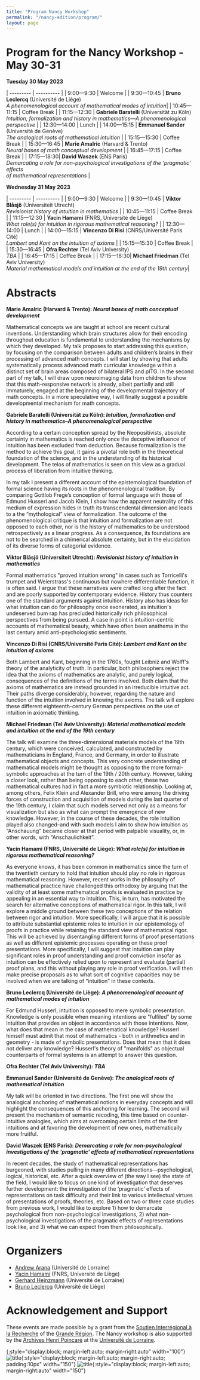 ```yaml
---
title: "Program Nancy Workshop"
permalink: "/nancy-edition/program/"
layout: page
---
```


# Program for the Nancy Workshop - May 30-31

**Tuesday 30 May 2023**


| --------- | ---------- |
| 9:00—9:30 | Welcome |
| 9:30—10:45 | **Bruno Leclercq** (Université de Liège) <br /> _A phenomenological account of mathematical modes of intuition_|
| 10:45—11:15 | Coffee Break |
| 11:15—12:30 | **Gabriele Baratelli** (Universität zu Köln) <br /> _Intuition, formalization and history in mathematics—A phenomenological perspective_ |
| 12:30—14:00 | Lunch |
| 14:00—15:15 | **Emmanuel Sander** (Université de Genève) <br /> _The analogical roots of mathematical intuition_ |
| 15:15—15:30 | Coffee Break |
| 15:30—16:45 | **Marie Amalric** (Harvard & Trento) <br /> _Neural bases of math conceptual development_ |
| 16:45—17:15 | Coffee Break |
| 17:15—18:30| **David Waszek** (ENS Paris) <br /> _Demarcating a role for non-psychological investigations of the ‘pragmatic’ effects <br /> of mathematical representations_ | 



**Wednesday 31 May 2023**


| --------- | ---------- |
| 9:00—9:30 | Welcome |
| 9:30—10:45 | **Viktor Blåsjö** (Universiteit Utrecht) <br /> _Revisionist history of intuition in mathematics_ |
| 10:45—11:15 | Coffee Break |
| 11:15—12:30 | **Yacin Hamami** (FNRS, Université de Liège) <br /> _What role(s) for intuition in rigorous mathematical reasoning?_ |
| 12:30—14:00 | Lunch |
| 14:00—15:15 | **Vincenzo Di Risi** (CNRS/Université Paris Cité) <br /> _Lambert and Kant on the intuition of axioms_ |
| 15:15—15:30 | Coffee Break |
| 15:30—16:45 | **Ofra Rechter** (Tel Aviv University) <br /> _TBA_ |
| 16:45—17:15 | Coffee Break |
| 17:15—18:30| **Michael Friedman** (Tel Aviv University) <br /> _Material mathematical models and intuition at the end of the 19th century_| 




# Abstracts

**Marie Amalric (Harvard & Trento): _Neural bases of math conceptual development_**

Mathematical concepts we are taught at school are recent cultural inventions. Understanding which brain structures allow for their encoding throughout education is fundamental to understanding the mechanisms by which they developed. My talk proposes to start addressing this question, by focusing on the comparison between adults and children’s brains in their processing of advanced math concepts. I will start by showing that adults systematically process advanced math curricular knowledge within a distinct set of brain areas composed of bilateral IPS and pITG. In the second part of my talk, I will draw upon neuroimaging data from children to show that this math-responsive network is already, albeit partially and still immaturely, engaged at the beginning of the developmental trajectory of math concepts. In a more speculative way, I will finally suggest a possible developmental mechanism for math concepts.

**Gabriele Baratelli (Universität zu Köln): _Intuition, formalization and history in mathematics–A phenomenological
perspective_**

According to a certain conception spread by the Neopositivists, absolute
certainty in mathematics is reached only once the deceptive influence of
intuition has been excluded from deduction. Because formalization is the
method to achieve this goal, it gains a pivotal role both in the theoretical
foundation of the science, and in the understanding of its historical
development. The telos of mathematics is seen on this view as a gradual
process of liberation from intuitive thinking.

In my talk I present a different account of the epistemological foundation of
formal science having its roots in the phenomenological tradition. By comparing
Gottlob Frege’s conception of formal language with those of Edmund Husserl
and Jacob Klein, I show how the apparent neutrality of this medium of
expression hides in truth its transcendental dimension and leads to a the
“mythological” view of formalization. The outcome of the phenomenological
critique is that intuition and formalization are not opposed to each other, nor is
the history of mathematics to be understood retrospectively as a linear
progress. As a consequence, its foundations are not to be searched in a
chimerical absolute certainty, but in the elucidation of its diverse forms of
categorial evidence.

**Viktor Blåsjö (Universiteit Utrecht): _Revisionist history of intuition in mathematics_**

Formal mathematics "proved intuition wrong" in cases such as Torricelli's trumpet and Weierstrass's continuous but nowhere differentiable function, it is often said. I argue that these narratives were crafted long after the fact and are poorly supported by contemporary evidence. History thus counters one of the standard arguments against intuition. History also has ideas for what intuition can do for philosophy once exonerated, as intuition's undeserved bum rap has precluded historically rich philosophical perspectives from being pursued. A case in point is intuition-centric accounts of mathematical beauty, which have often been anathema in the last century amid anti-psychologistic sentiments.

**Vincenzo Di Risi (CNRS/Université Paris Cité): _Lambert and Kant on the intuition of axioms_**

Both Lambert and Kant, beginning in the 1760s, fought Leibniz and Wolff's theory of the analyticity of truth. In particular, both philosophers reject the idea that the axioms of mathematics are analytic, and purely logical, consequences of the definitions of the terms involved. Both claim that the axioms of mathematics are instead grounded in an irreducible intuitive act. Their paths diverge considerably, however, regarding the nature and function of the intuition involved in knowing the axioms. The talk will explore these different eighteenth-century German perspectives on the use of intuition in axiomatic thinking.

**Michael Friedman (Tel Aviv University): _Material mathematical models and intuition at the end of the 19th century_**

The talk will examine the three-dimensional materials models of the 19th century, which were conceived, calculated, and constructed by mathematicians in England, France, and Germany, in order to illustrate mathematical objects and concepts. This very concrete understanding of mathematical models might be thought as opposing to the more formal-symbolic approaches at the turn of the 19th / 20th century. However, taking a closer look, rather than being opposing to each other, these two mathematical cultures had in fact a more symbiotic relationship. Looking at, among others, Felix Klein and Alexander Brill, who were among the driving forces of construction and acquisition of models during the last quarter of the 19th century, I claim that such models served not only as a means for visualization but also as what can prompt the emergence of new knowledge. However, in the course of these decades, the role intuition played also changed–and with such models I aim to show how intuition as “Anschauung” became closer at that period with palpable visuality, or, in other words, with “Anschaulichkeit”.

**Yacin Hamami (FNRS, Université de Liège): _What role(s) for intuition in rigorous mathematical reasoning?_**

As everyone knows, it has been common in mathematics since the turn of the twentieth century to hold that intuition should play no role in rigorous mathematical reasoning. However, recent works in the philosophy of mathematical practice have challenged this orthodoxy by arguing that the validity of at least some mathematical proofs is evaluated in practice by appealing in an essential way to intuition. This, in turn, has motivated the search for alternative conceptions of mathematical rigor. In this talk, I will explore a middle ground between these two conceptions of the relation between rigor and intuition. More specifically, I will argue that it is possible to attribute substantial epistemic roles to intuition in our epistemology of proofs in practice while retaining the standard view of mathematical rigor. This will be achieved by disentangling different forms of proof presentations as well as different epistemic processes operating on these proof presentations. More specifically, I will suggest that intuition can play significant roles in proof understanding and proof conviction insofar as intuition can be effectively relied upon to represent and evaluate (partial) proof plans, and this without playing any role in proof verification. I will then make precise proposals as to what sort of cognitive capacities may be involved when we are talking of “intuition” in these contexts. 

**Bruno Leclercq (Université de Liège): _A phenomenological account of mathematical modes of intuition_**

For Edmund Husserl, intuition is opposed to mere symbolic presentation. Knowledge is only possible when meaning intentions are "fulfiled" by some intuition that provides an object in accordance with those intentions. Now, what does that mean in the case of mathematical knowledge? Husserl himself must admit that most of mathematics - both in arithmetics and in geometry - is made of symbolic presentations. Does that mean that it does not deliver any knowledge? Husserl's theory of "manifolds" as objectual counterparts of formal systems is an attempt to answer this question.

**Ofra Rechter (Tel Aviv University): _TBA_**

**Emmanuel Sander (Université de Genève): _The analogical roots of mathematical intuition_**

My talk will be oriented in two directions. The first one will show the analogical anchoring of mathematical notions in everyday concepts and will highlight the consequences of this anchoring for learning. The second will present the mechanism of semantic recoding, this time based on counter-intuitive analogies, which aims at overcoming certain limits of the first intuitions and at favoring the development of new ones, mathematically more fruitful.

**David Waszek (ENS Paris): _Demarcating a role for non-psychological investigations of the ‘pragmatic’ effects of mathematical representations_**

In recent decades, the study of mathematical representations has burgeoned, with studies pulling in many different directions—psychological, logical, historical, etc. After a quick overview of (the way I see) the state of the field, I would like to focus on one kind of investigation that deserves further development: the investigation of the ‘pragmatic’ effects of representations on task difficulty and their link to various intellectual virtues of presentations of proofs, theories, etc. Based on two or three case studies from previous work, I would like to explore 1) how to demarcate psychological from non-psychological investigations, 2) what non-psychological investigations of the pragmatic effects of representations look like, and 3) what we can expect from them philosophically.


# Organizers

- [Andrew Arana](http://poincare.univ-lorraine.fr/fr/membre-titulaire/andrew-arana) (Université de Lorraine)
- [Yacin Hamami](https://www.yacinhamami.com/) (FNRS, Université de Liège)
- [Gerhard Heinzmann](https://poincare.univ-lorraine.fr/fr/membre-titulaire/gerhard-heinzmann) (Université de Lorraine)
- [Bruno Leclercq](https://www.uliege.be/cms/c_9054334/fr/repertoire?uid=u015356) (Université de Liège)

# Acknowledgement and Support

These events are made possible by a grant from the [Soutien Interrégional à la Recherche](https://www.granderegion.net/Actualites/2022/Appel-a-candidature-soutien-interregional-a-la-recherche) of the [Grande Région](https://www.granderegion.net/). The Nancy workshop is also supported by the [Archives Henri Poincaré](https://poincare.univ-lorraine.fr/fr) at the [Université de Lorraine](https://www.univ-lorraine.fr/).

{:style="display:block; margin-left:auto; margin-right:auto" width="100"}
![title](/assets/img/logo-ulorraine.png){:style="display:block; margin-left:auto; margin-right:auto; padding:10px" width="150"}
![title](/assets/img/logo-uliege.png){:style="display:block; margin-left:auto; margin-right:auto" width="150"}
